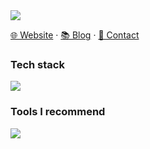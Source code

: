 <!-- 
[![Typing SVG](https://readme-typing-svg.demolab.com/?font=Fira+Code&weight=600&size=24&pause=1000&color=5086A1FF&center=true&vCenter=true&random=false&width=280&lines=Hi%2CI%27m+Liusf%F0%9F%91%BB)](https://git.io/typing-svg)
-->

<picture>
  <img src="https://readme-typing-svg.demolab.com?font=Fira+Code&weight=600&size=24&pause=1000&color=5086A1FF&center=true&vCenter=true&random=false&width=280&lines=Hi%2CI'm+pengzhanbo%F0%9F%91%8B">
</picture>

[🌐 Website](https://www.liusf.site/) · [📚 Blog](https://blog.liusf.site/) · [📧 Contact](mailto:liushifengde@gmail.com) 


### Tech stack

<picture><img src="https://skillicons.dev/icons?i=java,idea,jenkins,maven,mongodb,mysql,nginx,md,hibernate,html,js,windows,bootstrap,cloudflare,css,discord,docker,eclipse,elasticsearch,fastapi,git,github,gitlab,gmail,gradle,grafana,instagramjava,jquery,kafka,kubernetes,lua,linux,nodejs,npm,ps,pnpm,postgres,postman,powershell,pycharm,py,rabbitmq,redis,regex,spring,stackoverflow,selenium,svg,twitter,ubuntu,vim,vscode,vue,webstorm"></picture>

### Tools I recommend

<picture><img src="https://skillicons.dev/icons?i=vscode,webpack,vite,rollup,gulp,git,githubactions,vercel,netlify,jenkins,pnpm"></picture>

